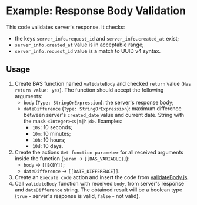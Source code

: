 # Example: Response Body Validation

This code validates server's response. It checks:
- the keys `server_info.request_id` and `server_info.created_at` exist;
- `server_info.created_at` value is in acceptable range;
- `server_info.request_id` value is a match to UUID v4 syntax.

## Usage
1. Create BAS function named `validateBody` and checked `return` value (`Has return value: yes`). The function should accept the following arguments:
    - `body` (`Type: StringOrExpression`): the server's response body;
    - `dateDifference` (`Type: StringOrExpression`): maximum difference between server's `created_date` value and current date. String with the mask `<Integer><s|m|h|d>`. Examples:
        - `10s`: 10 seconds;
        - `10m`: 10 minutes;
        - `10h`: 10 hours;
        - `10d`: 10 days.
2. Create the actions `Get function parameter` for all received arguments inside the function (`param` -> `[[BAS_VARIABLE]]`):
    - `body` -> `[[BODY]]`;
    - `dateDifference` -> `[[DATE_DIFFERENCE]]`.
3. Create an `Execute code` action and insert the code from [validateBody.js](validateBody.js).
4. Call `validateBody` function with received `body`, from server's response and `dateDifference` string. The obtained result will be a boolean type (`true` - server's response is valid, `false` - not valid).
